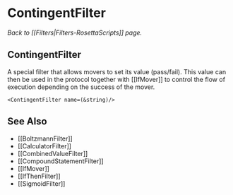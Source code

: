 # ContingentFilter
*Back to [[Filters|Filters-RosettaScripts]] page.*
## ContingentFilter

A special filter that allows movers to set its value (pass/fail). This value can then be used in the protocol together with [[IfMover]] to control the flow of execution depending on the success of the mover.

```
<ContingentFilter name=(&string)/>
```

## See Also

* [[BoltzmannFilter]]
* [[CalculatorFilter]]
* [[CombinedValueFilter]]
* [[CompoundStatementFilter]]
* [[IfMover]]
* [[IfThenFilter]]
* [[SigmoidFilter]]

